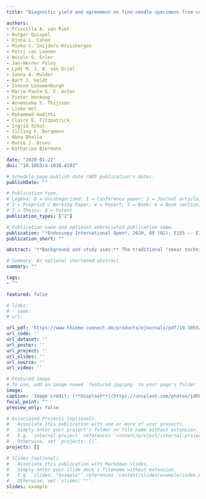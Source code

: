 ```yaml
---
title: "Diagnostic yield and agreement on fine-needle specimens from solid pancreatic lesions: comparing the smear technique to liquid-based cytology"

authors:
- Priscilla A. van Riet
- Rutger Quispel
- Djuna L. Cahen
- Mieke C. Snijders-Kruisbergen
- Petri van Loenen
- Nicole S. Erler
- Jan-Werner Poley
- Lydi M. J. W. van Driel
- Sanna A. Mulder
- Bart J. Veldt
- Ivonne Leeuwenburgh
- Marie-Paule G. F. Anten
- Pieter Honkoop
- Annemieke Y. Thijssen
- Lieke Hol
- Mohammed Hadithi
- Claire E. Fitzpatrick
- Ingrid Schot
- Jilling F. Bergmann
- Abha Bhalla
- Marco J. Bruno
- Katharina Biermann

date: "2020-01-22"
doi: "10.1055/a-1038-4103"

# Schedule page publish date (NOT publication's date).
publishDate: ""

# Publication type.
# Legend: 0 = Uncategorized; 1 = Conference paper; 2 = Journal article;
# 3 = Preprint / Working Paper; 4 = Report; 5 = Book; 6 = Book section;
# 7 = Thesis; 8 = Patent
publication_types: ["2"]

# Publication name and optional abbreviated publication name.
publication: "*Endoscopy International Open*, 2020, 08 (02), E155 -- E162"
publication_short: ""

abstract: '**Background and study aims:** The traditional "smear technique" for processing and assessing endoscopic ultrasound-guided fine-needle aspiration (EUS-FNA) is sensitive to artifacts. Processing and evaluation of specimens collected in a liquid medium, liquid-based cytology (LBC) may be a solution. We compared the diagnostic value of EUS-FNA smears to LBC in pancreatic solid lesions in the absence of rapid on-site evaluation (ROSE).<br>**Patients and methods:** Consecutive patients who required EUS-FNA of a solid pancreatic lesion were included in seven hospitals in the Netherlands and followed for at least 12 months. Specimens from the first pass were split into two smears and a vial for LBC (using ThinPrep and/or Cell block). Smear and LBC were compared in terms of diagnostic accuracy for malignancy, sample quality, and diagnostic agreement between three cytopathologists.<br>**Results:** Diagnostic accuracy for malignancy was higher for LBC (82% (58/71)) than for smear (66% (47/71), P=0.04), but did not differ when smears were compared to ThinPrep (71% (30/42), P=0.56) or Cell block (62% (39/63), P=0.61) individually. Artifacts were less often present in ThinPrep (57% (24/42), P=0.02) or Cell block samples (40% (25/63), P<0.001) than smears (76% (54/71)). Agreement on malignancy was equally good for smears and LBC (ĸ=0.71 versus ĸ=0.70, P=0.98), but lower for ThinPrep (ĸ=0.26, P=0.01) than smears.<br>**Conclusion:** After a single pass, LBC provides higher diagnostic accuracy than the conventional smear technique for EUS-FNA of solid pancreatic lesions in the absence of ROSE. Therefore, LBC, may be an alternative to the conventional smear technique, especially in centers lacking ROSE.'

# Summary. An optional shortened abstract.
summary: ""

tags:
- ""

featured: false

# links:
# - name:
# url:

url_pdf: 'https://www.thieme-connect.de/products/ejournals/pdf/10.1055/a-1038-4103.pdf'
url_code: ''
url_dataset: ''
url_poster: ''
url_project: ''
url_slides: ''
url_source: ''
url_video: ''

# Featured image
# To use, add an image named `featured.jpg/png` to your page's folder. 
image:
caption: 'Image credit: [**Unsplash**](https://unsplash.com/photos/jdD8gXaTZsc)'
focal_point: ""
preview_only: false

# Associated Projects (optional).
#   Associate this publication with one or more of your projects.
#   Simply enter your project's folder or file name without extension.
#   E.g. `internal-project` references `content/project/internal-project/index.md`.
#   Otherwise, set `projects: []`.
projects: []

# Slides (optional).
#   Associate this publication with Markdown slides.
#   Simply enter your slide deck's filename without extension.
#   E.g. `slides: "example"` references `content/slides/example/index.md`.
#   Otherwise, set `slides: ""`.
slides: example
---
```

  
